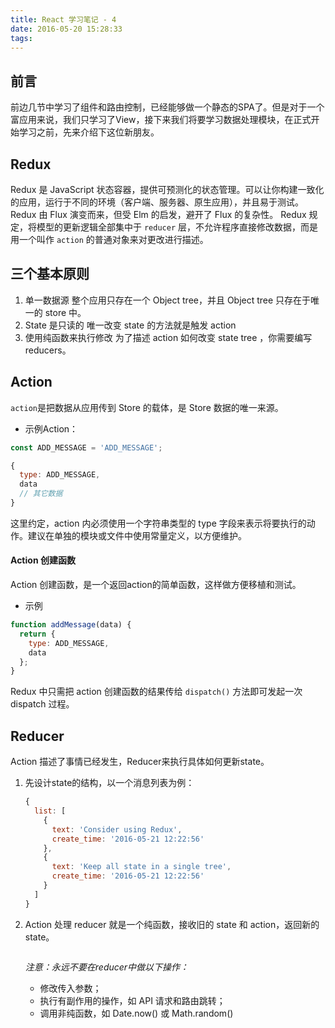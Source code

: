 ```yaml
---
title: React 学习笔记 - 4
date: 2016-05-20 15:28:33
tags:
---
```



## 前言
前边几节中学习了组件和路由控制，已经能够做一个静态的SPA了。但是对于一个富应用来说，我们只学习了View，接下来我们将要学习数据处理模块，在正式开始学习之前，先来介绍下这位新朋友。

## Redux
Redux 是 JavaScript 状态容器，提供可预测化的状态管理。可以让你构建一致化的应用，运行于不同的环境（客户端、服务器、原生应用），并且易于测试。Redux 由 Flux 演变而来，但受 Elm 的启发，避开了 Flux 的复杂性。
Redux 规定，将模型的更新逻辑全部集中于 `reducer` 层，不允许程序直接修改数据，而是用一个叫作 `action` 的普通对象来对更改进行描述。

## 三个基本原则
1. 单一数据源
	整个应用只存在一个 Object tree，并且 Object tree 只存在于唯一的 store 中。
2. State 是只读的
	唯一改变 state 的方法就是触发 action
3. 使用纯函数来执行修改
	为了描述 action 如何改变 state tree ，你需要编写 reducers。

## Action
`action`是把数据从应用传到 Store 的载体，是 Store 数据的唯一来源。

- 示例Action：
``` js
const ADD_MESSAGE = 'ADD_MESSAGE';

{
  type: ADD_MESSAGE,
  data
  // 其它数据
}
```

这里约定，action 内必须使用一个字符串类型的 type 字段来表示将要执行的动作。建议在单独的模块或文件中使用常量定义，以方便维护。

#### Action 创建函数
Action 创建函数，是一个返回action的简单函数，这样做方便移植和测试。
- 示例
``` js
function addMessage(data) {
  return {
    type: ADD_MESSAGE,
    data
  };
}
```
Redux 中只需把 action 创建函数的结果传给 `dispatch()` 方法即可发起一次 dispatch 过程。

## Reducer
Action 描述了事情已经发生，Reducer来执行具体如何更新state。

1. 先设计state的结构，以一个消息列表为例：
	``` js
	{
	  list: [
	    {
	      text: 'Consider using Redux',
	      create_time: '2016-05-21 12:22:56'
	    },
	    {
	      text: 'Keep all state in a single tree',
	      create_time: '2016-05-21 12:22:56'
	    }
	  ]
	}
	```
2. Action 处理
	reducer 就是一个纯函数，接收旧的 state 和 action，返回新的 state。
	``` js
	```

	*注意：永远不要在reducer中做以下操作：*
	- 修改传入参数；
	- 执行有副作用的操作，如 API 请求和路由跳转；
	- 调用非纯函数，如 Date.now() 或 Math.random()
